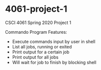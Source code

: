 # 4061-project-1
CSCI 4061 Spring 2020 Project 1

Commando Program Features:
- Execute commands input by user in shell
- List all jobs, running or exited
- Print output for a certain job
- Print output for all jobs
- Will wait for job to finish by blocking shell
